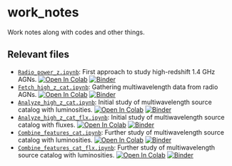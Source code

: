 # work_notes
Work notes along with codes and other things.

## Relevant files

* [`Radio_power_z.ipynb`](../master/Radio_power_z.ipynb "Radio_power_z.ipynb"): First approach to study high-redshift 1.4 GHz AGNs.  [![Open In Colab](https://colab.research.google.com/assets/colab-badge.svg)](https://colab.research.google.com/github/racarvajal/work_notes/blob/master/Radio_power_z.ipynb)  [![Binder](https://mybinder.org/badge_logo.svg)](https://mybinder.org/v2/gh/racarvajal/work_notes/master?filepath=Radio_power_z.ipynb)
* [`Fetch_high_z_cat.ipynb`](../master/Fetch_high_z_cat.ipynb "Fetch_high_z_cat.ipynb"): Gathering multiwavelength data from radio AGNs.  [![Open In Colab](https://colab.research.google.com/assets/colab-badge.svg)](https://colab.research.google.com/github/racarvajal/work_notes/blob/master/Fetch_high_z_cat.ipynb)  [![Binder](https://mybinder.org/badge_logo.svg)](https://mybinder.org/v2/gh/racarvajal/work_notes/master?filepath=Fetch_high_z_cat.ipynb)
* [`Analyze_high_z_cat.ipynb`](../master/Analyze_high_z_cat.ipynb "Analyze_high_z_cat.ipynb"): Initial study of multiwavelength source catalog with luminosities.  [![Open In Colab](https://colab.research.google.com/assets/colab-badge.svg)](https://colab.research.google.com/github/racarvajal/work_notes/blob/master/Analyze_high_z_cat.ipynb)  [![Binder](https://mybinder.org/badge_logo.svg)](https://mybinder.org/v2/gh/racarvajal/work_notes/master?filepath=Analyze_high_z_cat.ipynb)
* [`Analyze_high_z_cat_flx.ipynb`](../master/Analyze_high_z_cat_flx.ipynb "Analyze_high_z_cat_flx.ipynb"): Initial study of multiwavelength source catalog with fluxes.  [![Open In Colab](https://colab.research.google.com/assets/colab-badge.svg)](https://colab.research.google.com/github/racarvajal/work_notes/blob/master/Analyze_high_z_cat_flx.ipynb)  [![Binder](https://mybinder.org/badge_logo.svg)](https://mybinder.org/v2/gh/racarvajal/work_notes/master?filepath=Analyze_high_z_cat_flx.ipynb)
* [`Combine_features_cat.ipynb`](../master/Combine_features_cat.ipynb "Combine_features_cat.ipynb"): Further study of multiwavelength source catalog with luminosities.  [![Open In Colab](https://colab.research.google.com/assets/colab-badge.svg)](https://colab.research.google.com/github/racarvajal/work_notes/blob/master/Combine_features_cat.ipynb)  [![Binder](https://mybinder.org/badge_logo.svg)](https://mybinder.org/v2/gh/racarvajal/work_notes/master?filepath=Combine_features_cat.ipynb)
* [`Combine_features_cat_flx.ipynb`](../master/Combine_features_cat_flx.ipynb "Combine_features_cat_flx.ipynb"): Further study of multiwavelength source catalog with luminosities.  [![Open In Colab](https://colab.research.google.com/assets/colab-badge.svg)](https://colab.research.google.com/github/racarvajal/work_notes/blob/master/Combine_features_cat_flx.ipynb)  [![Binder](https://mybinder.org/badge_logo.svg)](https://mybinder.org/v2/gh/racarvajal/work_notes/master?filepath=Combine_features_cat_flx.ipynb)

